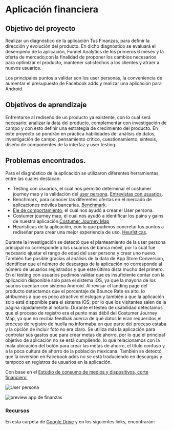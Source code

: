 # Aplicación financiera

## Objetivo del proyecto

Realizar un diagnóstico de la aplicación Tus Finanzas, para definir la dirección y evolución del producto. En dicho diagnóstico se evaluará el desempeño de la aplicación, Funnel Analytics de los primeros 6 meses y la oferta de mercado;con la finalidad de proponer los cambios necesarios para optimizar el producto, mantener satisfechos a los clientes y atraer a nuevos usuarios.

Los principales puntos a validar son los user personas, la conveniencia de aumentar el presupuesto de Facebook adds y realizar una aplicación para Android.

## Objetivos de aprendizaje

Enfrentarse al rediseño de un producto ya existente, con lo cual será necesario: analizar la data del producto, complementar con investigación de campo y con esto definir una estrategia de crecimiento del producto. 
En este proyecto se pondrán en práctica habilidades de: análisis de datos, investigación de campo, pensamiento crítico, cuestionamiento, síntesis, diseño de componentes de la interfaz y user testing.

## Problemas encontrados.

Para el diagnóstico de la aplicación se utilizaron diferentes herramientas, entre las cuales destacan:

- Testing con usuarios, el cual nos permitió determinar el costumer journey map y la validación del [user persona](https://drive.google.com/open?id=1KomY1kEQPEu_scMcnE1wD81EV801jw1a). [Entrevistas con usuarios](https://drive.google.com/open?id=1E96V7Up5YaIC30xjOgxwd9kYBmU2YCz_).
- Benchmark, para conocer las diferentes ofertas en el mercado de aplicaciones móviles bancarias. [Benchmark](https://drive.google.com/open?id=1jmyNU8Tz-KyiserkUOxVQ8F4p22wY7Hr).
- [Eje de comportamiento](https://drive.google.com/open?id=14YMreGReeQAESuFc0ILlIgL6kCA3aU7k), el cual nos ayudó a crear el User persona.
- Costumer journey map, el cual nos ayudó a identificar los pains y gains de nuestra aplicación.[Costumer Journey Map](https://drive.google.com/open?id=14snPKXMdOkP0xfgtM6-INnIyuybRY68e)
- Heurísticas de la aplicación, con lo que pudimos concretar los puntos a rediseñar para crear una mejor experiencia de uso. [Heurísticas](https://drive.google.com/open?id=1ALWr1hGz7Di9e-Y1xbUvL5uilpS3WJJw).

Durante la investigación se detectó que el planteamiento de la user persona principal no corresponde a los usuarios de banca móvil, por lo cual fue necesario ajustar el rango de edad del user persona y crear uno nuevo. También fue posible gracias al análisis de la data de App Store Conversion, identificar que el número de descargas de la aplicación no corresponde al número de usuarios registrados y que este último dista mucho del primero.
En el testing con usuarios pudimos validar que es insuficiente contar con la aplicación disponible solo para el sistema iOS, ya que la mayoría de los suarios cuentan con sistema Android.
Al revisar el landing page del producto detectamos que el porcentaje de Bounce Rate es alto, lo atribuimos a que es poco atractivo el eslogan y también a que la aplicación solo está disponible para el sistema iOS; por lo que los visitantes salen de la página rápidamente al notarlo.
Durante el testeo de usabilidad detectamos que el proceso de registro era el punto más débil del Costumer Journey Map, ya que no recibía feedbak acerca de qué datos le eran requeridos,el proceso de registro de huella no informaba en que parte del proceso estaba y la opción de incluir foto no era claro.
Se utiliza más la aplicación para controlar sus gastos que para crear metas de ahorro, por lo que el principal objetivo de aplicación no se está cumpliendo, lo que relacionamos con la mala ubicación del botón para crear las metas de ahorro, el título confuso y a la poca cultura de ahorro de la población mexicana.
También se detectó que la inversión en Facebook adds no se está traduciendo en descargas y tampoco en registros de usuarios en la aplicación.

Con base en el [Estudio de consumo de medios y dispositivos, corte financiero](https://drive.google.com/open?id=1BWRq19LnMxY7g7x5F-KhYbfg1EzI8nTK), 


![User persona](https://drive.google.com/open?id=1KomY1kEQPEu_scMcnE1wD81EV801jw1a)




![preview app de finanzas](https://lh3.googleusercontent.com/WyfUPurRuoXyyeZScQtdLhk063ZozToVlujoljul3TDwJW5KZy3Om_LvuB-TB9IcG2r_BCSpoXtXL-bZjIeGBFxQmL4GYEM2QXnQovq6EvixYaO_Z5-gFMvljM9jye7bVofendMteBI)

### Recursos

En esta carpeta de [Google Drive](https://drive.google.com/drive/u/0/folders/1NWf4701uKDsCK0eLNI8RXEocrI1g1zqd) y en los siguientes
links, encontrarán:

  
